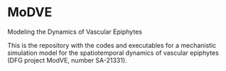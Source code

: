 # MoDVE
Modeling the Dynamics of Vascular Epiphytes

This is the repository with the codes and executables for a mechanistic simulation model for the spatiotemporal dynamics of vascular epiphytes (DFG project ModVE, number SA-21331).
